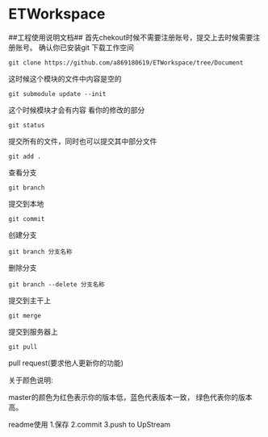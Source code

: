 ETWorkspace
===========
##工程使用说明文档##
首先chekout时候不需要注册账号，提交上去时候需要注册账号。
确认你已安装git
下载工作空间
```
git clone https://github.com/a869180619/ETWorkspace/tree/Document
```
 这时候这个模块的文件中内容是空的
```
git submodule update --init 
```
这个时候模块才会有内容
看你的修改的部分
```
git status
```
提交所有的文件，同时也可以提交其中部分文件
```
git add .
```
查看分支
```
git branch
```
提交到本地
```
git commit
```
创建分支
```
git branch 分支名称 
```
删除分支
```
git branch --delete 分支名称
```
提交到主干上
```
git merge
```
提交到服务器上
```
git pull
```
pull request(要求他人更新你的功能)    

关于颜色说明:   

master的颜色为红色表示你的版本低，蓝色代表版本一致，
绿色代表你的版本高。    
      
readme使用
1.保存
2.commit
3.push to UpStream